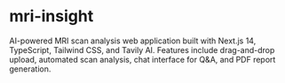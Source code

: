 # mri-insight
AI-powered MRI scan analysis web application built with Next.js 14, TypeScript, Tailwind CSS, and Tavily AI. Features include drag-and-drop upload, automated scan analysis, chat interface for Q&amp;A, and PDF report generation.
